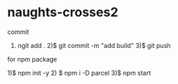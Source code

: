 # naughts-crosses2
commit
1) ngit add .
2)$ git commit -m "add build"
3)$ git push


for npm package

 1)$ npm init -y
2)  $ npm i -D parcel
3)$ npm start
